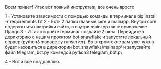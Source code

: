 Всем привет!
Итак вот полный инструктаж, все очень просто 

1 - Установите зависимости с помощью команды в терминале pip install -r requirements.txt
2 - Есть 2 папки главные core и mainapp. Внутри core содержаться настройки сайта, а внутри mainapp наше приложение Django
3 - И так откройте терминал создайте 2 окна. Перейдите в дерикторию с нашим проектом bot-snawflake и запустите локальный сервер (python3 manage.py runserver).
Во втором окне вам уже нужно будет находиться в директории bot_snawflake/mainapp/ и запускайте файл telegram_bot.py командой python3 telegram_bot.py

4 - Вот и все поздравляю.
